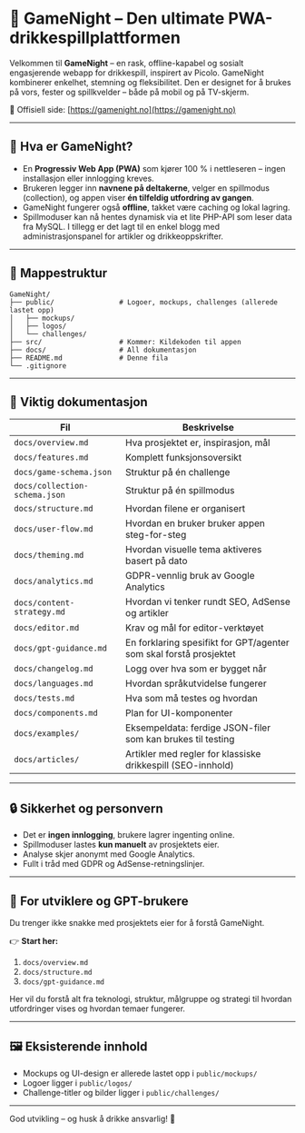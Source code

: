 # 🎉 GameNight – Den ultimate PWA-drikkespillplattformen

Velkommen til **GameNight** – en rask, offline-kapabel og sosialt engasjerende webapp for drikkespill, inspirert av Picolo. GameNight kombinerer enkelhet, stemning og fleksibilitet. Den er designet for å brukes på vors, fester og spillkvelder – både på mobil og på TV-skjerm.

🔗 Offisiell side: [https://gamenight.no](https://gamenight.no)

---

## 🚀 Hva er GameNight?

- En **Progressiv Web App (PWA)** som kjører 100 % i nettleseren – ingen installasjon eller innlogging kreves.
- Brukeren legger inn **navnene på deltakerne**, velger en spillmodus (collection), og appen viser **én tilfeldig utfordring av gangen**.
- GameNight fungerer også **offline**, takket være caching og lokal lagring.
- Spillmoduser kan nå hentes dynamisk via et lite PHP-API som leser data fra MySQL. I tillegg er det lagt til en enkel blogg med administrasjonspanel for artikler og drikkeoppskrifter.

---

## 📂 Mappestruktur

```
GameNight/
├── public/                # Logoer, mockups, challenges (allerede lastet opp)
│   ├── mockups/
│   ├── logos/
│   └── challenges/
├── src/                   # Kommer: Kildekoden til appen
├── docs/                  # All dokumentasjon
├── README.md              # Denne fila
└── .gitignore
```

---

## 📖 Viktig dokumentasjon

| Fil                            | Beskrivelse |
|--------------------------------|-------------|
| `docs/overview.md`             | Hva prosjektet er, inspirasjon, mål |
| `docs/features.md`             | Komplett funksjonsoversikt |
| `docs/game-schema.json`        | Struktur på én challenge |
| `docs/collection-schema.json`  | Struktur på én spillmodus |
| `docs/structure.md`            | Hvordan filene er organisert |
| `docs/user-flow.md`            | Hvordan en bruker bruker appen steg-for-steg |
| `docs/theming.md`              | Hvordan visuelle tema aktiveres basert på dato |
| `docs/analytics.md`            | GDPR-vennlig bruk av Google Analytics |
| `docs/content-strategy.md`     | Hvordan vi tenker rundt SEO, AdSense og artikler |
| `docs/editor.md`               | Krav og mål for editor-verktøyet |
| `docs/gpt-guidance.md`         | En forklaring spesifikt for GPT/agenter som skal forstå prosjektet |
| `docs/changelog.md`            | Logg over hva som er bygget når |
| `docs/languages.md`            | Hvordan språkutvidelse fungerer |
| `docs/tests.md`                | Hva som må testes og hvordan |
| `docs/components.md`           | Plan for UI-komponenter |
| `docs/examples/`               | Eksempeldata: ferdige JSON-filer som kan brukes til testing |
| `docs/articles/`               | Artikler med regler for klassiske drikkespill (SEO-innhold)

---

## 🔒 Sikkerhet og personvern

- Det er **ingen innlogging**, brukere lagrer ingenting online.
- Spillmoduser lastes **kun manuelt** av prosjektets eier.
- Analyse skjer anonymt med Google Analytics.
- Fullt i tråd med GDPR og AdSense-retningslinjer.

---

## 🧠 For utviklere og GPT-brukere

Du trenger ikke snakke med prosjektets eier for å forstå GameNight.

👉 **Start her:**
1. `docs/overview.md`
2. `docs/structure.md`
3. `docs/gpt-guidance.md`

Her vil du forstå alt fra teknologi, struktur, målgruppe og strategi til hvordan utfordringer vises og hvordan temaer fungerer.

---

## 🖼 Eksisterende innhold

- Mockups og UI-design er allerede lastet opp i `public/mockups/`
- Logoer ligger i `public/logos/`
- Challenge-titler og bilder ligger i `public/challenges/`

---

God utvikling – og husk å drikke ansvarlig! 🍻
